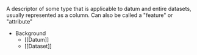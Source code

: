 A descriptor of some type that is applicable to datum and entire datasets, usually represented as a column. Can also be called a "feature" or "attribute"

* Background
	* [[Datum]]
	* [[Dataset]]